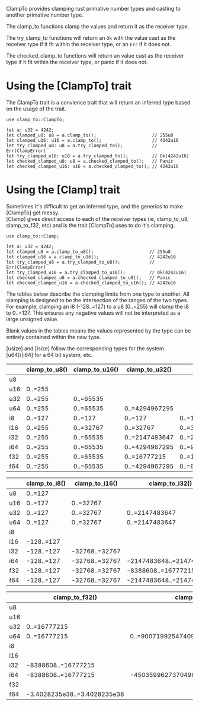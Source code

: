 ClampTo provides clamping rust primative number types and casting to another primative number type.

The clamp_to functions clamp the values and return it as the receiver type.

The try_clamp_to functions will return an `Ok` with the value cast as the receiver type if it fit within the receiver type, or an `Err` if it does not.

The checked_clamp_to functions will return an value cast as the receiver type if it fit within the receiver type, or panic if it does not.

# Using the [ClampTo] trait

The ClampTo trait is a convience trait that will return an inferred type based on the usage of the trait.

```
use clamp_to::ClampTo;

let a: u32 = 4242;
let clamped_u8: u8 = a.clamp_to();                     // 255u8
let clamped_u16: u16 = a.clamp_to();                   // 4242u16
let try_clamped_u8: u8 = a.try_clamped_to();           // Err(ClampError)
let try_clamped_u16: u16 = a.try_clamped_to();         // Ok(4242u16)
let checked_clamped_u8: u8 = a.checked_clamped_to();   // Panic
let checked_clamped_u16: u16 = a.checked_clamped_to(); // 4242u16
```

# Using the [Clamp] trait

Sometimes it's difficult to get an inferred type, and the generics to make [ClampTo] get messy.  
[Clamp] gives direct access to each of the receiver types (ie, clamp_to_u8, clamp_to_f32, etc)
and is the trait [ClampTo] uses to do it's clamping.

```
use clamp_to::Clamp;

let a: u32 = 4242;
let clamped_u8 = a.clamp_to_u8();                     // 255u8
let clamped_u16 = a.clamp_to_u16();                   // 4242u16
let try_clamped_u8 = a.try_clamped_to_u8();           // Err(ClampError)
let try_clamped_u16 = a.try_clamped_to_u16();         // Ok(4242u16)
let checked_clamped_u8 = a.checked_clamped_to_u8();   // Panic
let checked_clamped_u16 = a.checked_clamped_to_u16(); // 4242u16
```

The tables below describe the clamping limits from one type to another. All clamping is designed to
be the intersection of the ranges of the two types. For example, clamping an i8 (-128..=127) to a u8 (0..=255)
will clamp the i8 to 0..=127. This ensures any negative values will not be interpreted as a large unsigned value.

Blank values in the tables means the values represented by the type can be entirely contained within the new type.

[usize] and [isize] follow the corresponding types for the system. [u64]/[i64] for a 64 bit system, etc.

| | clamp_to_u8() | clamp_to_u16() | clamp_to_u32() | clamp_to_u64() |
| --- | --- | --- | --- | --- |
| u8 | | | | |
| u16 | 0..=255 | | | |
| u32 | 0..=255 | 0..=65535 | | |
| u64 | 0..=255 | 0..=65535 | 0..=4294967295 | |
| i8 | 0..=127 | 0..=127 | 0..=127 | 0..=127 |
| i16 | 0..=255 | 0..=32767 | 0..=32767 | 0..=32767 |
| i32 | 0..=255 | 0..=65535 | 0..=2147483647 | 0..=2147483647 |
| i64 | 0..=255 | 0..=65535 | 0..=4294967295 | 0..=9223372036854775807 |
| f32 | 0..=255 | 0..=65535 | 0..=16777215 | 0..=16777215 |
| f64 | 0..=255 | 0..=65535 | 0..=4294967295 | 0..=9007199254740991 |

| | clamp_to_i8() | clamp_to_i16() | clamp_to_i32() | clamp_to_i64() |
| --- | --- | --- | --- | --- |
| u8 | 0..=127 | | | |
| u16 | 0..=127 | 0..=32767 | | |
| u32 | 0..=127 | 0..=32767 | 0..=2147483647 | |
| u64 | 0..=127 | 0..=32767 | 0..=2147483647 | 0..=9223372036854775807 |
| i8 | | | | |
| i16 | -128..=127 | | | |
| i32 | -128..=127 | -32768..=32767 | | |
| i64 | -128..=127 | -32768..=32767 | -2147483648..=2147483647 | |
| f32 | -128..=127 | -32768..=32767 | -8388608..=16777215 | -8388608..=16777215 |
| f64 | -128..=127 | -32768..=32767 | -2147483648..=2147483647 | -4503599627370496..=9007199254740991 |

| | clamp_to_f32() | clamp_to_f64() |
| --- | --- | --- |
| u8 | | |
| u16 | | |
| u32 | 0..=16777215 | |
| u64 | 0..=16777215 | 0..=9007199254740991 |
| i8 | | |
| i16 | | |
| i32 | -8388608..=16777215 | |
| i64 | -8388608..=16777215 | -4503599627370496..=9007199254740991 |
| f32 | | |
| f64 | -3.4028235e38..=3.4028235e38 | |

